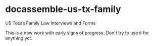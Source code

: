 # docassemble-us-tx-family
US Texas Family Law Interviews and Forms

This is a new work with early signs of progress. Don't try to use it for anything yet.
